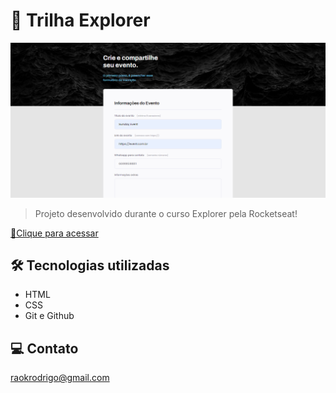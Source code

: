 # 🚀 Trilha Explorer

![preview](./github/preview.png)

> Projeto desenvolvido durante o curso Explorer pela Rocketseat!

[🔗Clique para acessar](https://rodkunz.github.io/project02-explorer/)

## 🛠 Tecnologias utilizadas

- HTML
- CSS
- Git e Github

## 💻 Contato

raokrodrigo@gmail.com
